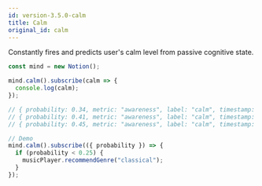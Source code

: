 ```yaml
---
id: version-3.5.0-calm
title: Calm
original_id: calm
---
```


Constantly fires and predicts user's calm level from passive cognitive state.

```js
const mind = new Notion();

mind.calm().subscribe(calm => {
  console.log(calm);
});

// { probability: 0.34, metric: "awareness", label: "calm", timestamp:  1569961321101 }
// { probability: 0.41, metric: "awareness", label: "calm", timestamp:  1569961321105 }
// { probability: 0.45, metric: "awareness", label: "calm", timestamp:  1569961321110 }

// Demo
mind.calm().subscribe(({ probability }) => {
  if (probability < 0.25) {
    musicPlayer.recommendGenre("classical");
  }
});
```
